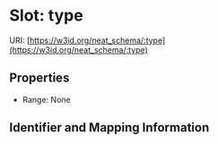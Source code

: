 # Slot: type

URI: [https://w3id.org/neat_schema/:type](https://w3id.org/neat_schema/:type)



<!-- no inheritance hierarchy -->


## Properties

 * Range: None



## Identifier and Mapping Information





